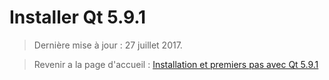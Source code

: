 # Installer Qt 5.9.1

> Dernière mise à jour : 27 juillet 2017.

> Revenir a la page d'accueil : [Installation et premiers pas avec Qt 5.9.1](index.md)
